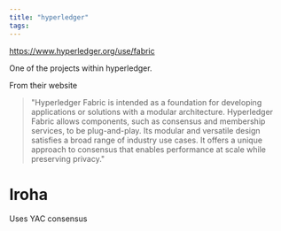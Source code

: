 ```yaml
---
title: "hyperledger"
tags: 
---
```


https://www.hyperledger.org/use/fabric

One of the projects within hyperledger.

From their website
>"Hyperledger Fabric is intended as a foundation for developing applications or solutions with a modular architecture. Hyperledger Fabric allows components, such as consensus and membership services, to be plug-and-play. Its modular and versatile design satisfies a broad range of industry use cases. It offers a unique approach to consensus that enables performance at scale while preserving privacy."

# Iroha
Uses YAC consensus
